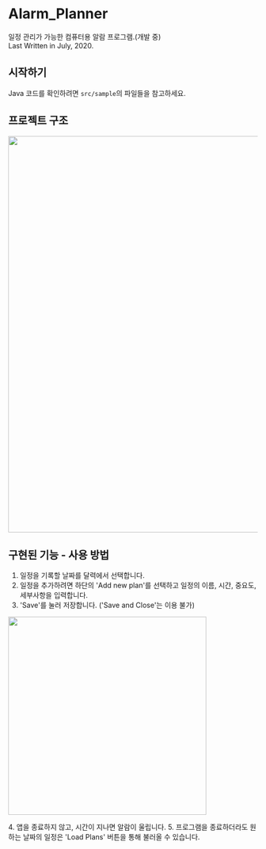 # Alarm_Planner
일정 관리가 가능한 컴퓨터용 알람 프로그램.(개발 중)  
Last Written in July, 2020.

## 시작하기
Java 코드를 확인하려면 `src/sample`의 파일들을 참고하세요.

## 프로젝트 구조
<p>
<img src=https://user-images.githubusercontent.com/99002885/156883976-0677e6bd-a87b-47c9-b7ea-3965eb75cad8.png height = 800>
</p>
  
## 구현된 기능 - 사용 방법
1. 일정을 기록할 날짜를 달력에서 선택합니다.
2. 일정을 추가하려면 하단의 'Add new plan'를 선택하고 일정의 이름, 시간, 중요도, 세부사항을 입력합니다.
3. 'Save'를 눌러 저장합니다. ('Save and Close'는 이용 불가)  
<p>
<img src=https://user-images.githubusercontent.com/99002885/156885808-140d55dc-31d8-42f1-8a2b-23f87558a733.png height = 400>
</p>
4. 앱을 종료하지 않고, 시간이 지나면 알람이 울립니다.
5. 프로그램을 종료하더라도 원하는 날짜의 일정은 'Load Plans' 버튼을 통해 불러올 수 있습니다.



